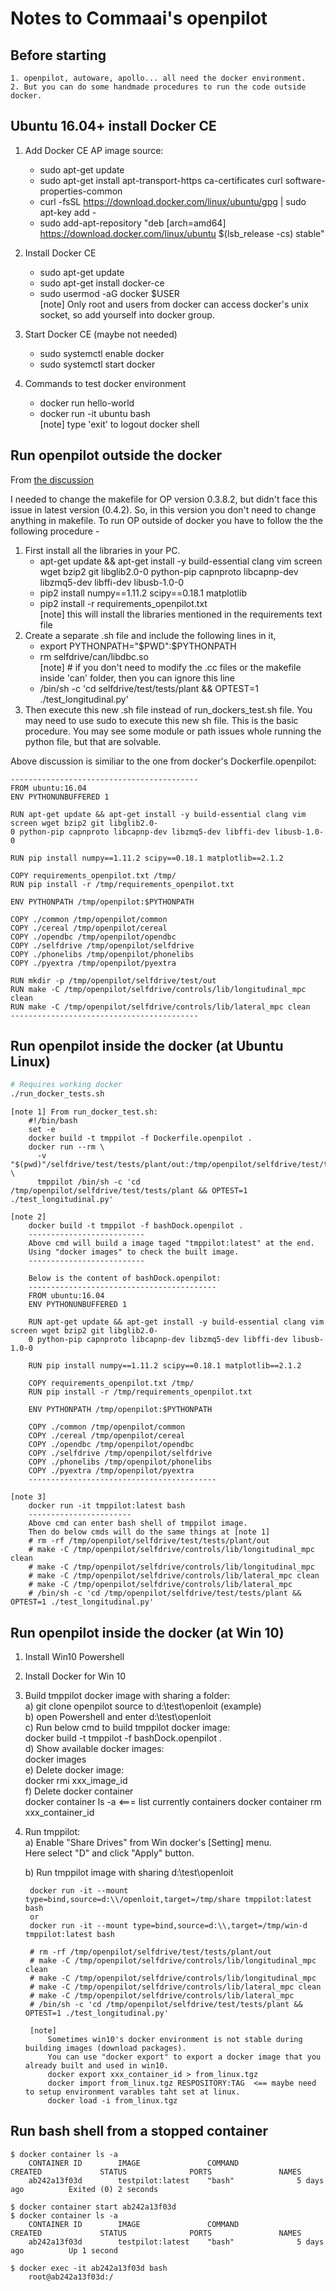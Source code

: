 # Notes to Commaai's openpilot

## Before starting
    1. openpilot, autoware, apollo... all need the docker environment.
    2. But you can do some handmade procedures to run the code outside docker.

## Ubuntu 16.04+ install Docker CE
1. Add Docker CE AP image source:
    *  sudo apt-get update
    *  sudo apt-get install apt-transport-https ca-certificates curl software-properties-common
    *  curl -fsSL https://download.docker.com/linux/ubuntu/gpg | sudo apt-key add -
    *  sudo add-apt-repository "deb [arch=amd64] https://download.docker.com/linux/ubuntu $(lsb_release -cs) stable"

2. Install Docker CE
    *  sudo apt-get update
    *  sudo apt-get install docker-ce
    *  sudo usermod -aG docker $USER  
       [note] Only root and users from docker can access docker's unix socket, so add yourself into docker group.
       
3. Start Docker CE (maybe not needed)
    *  sudo systemctl enable docker
    *  sudo systemctl start docker

4. Commands to test docker environment
    *  docker run hello-world
    *  docker run -it ubuntu bash  
       [note] type 'exit' to logout docker shell 
    
## Run openpilot outside the docker
From [the discussion](https://github.com/commaai/openpilot/issues/204)

I needed to change the makefile for OP version 0.3.8.2, but didn't face this issue in latest version (0.4.2). 
So, in this version you don't need to change anything in makefile. To run OP outside of docker you have to 
follow the the following procedure -
1. First install all the libraries in your PC.
    * apt-get update && apt-get install -y build-essential clang vim screen wget bzip2 git libglib2.0-0 python-pip capnproto libcapnp-dev libzmq5-dev libffi-dev libusb-1.0-0
    * pip2 install numpy==1.11.2 scipy==0.18.1 matplotlib
    * pip2 install -r requirements_openpilot.txt  
      [note] this will install the libraries mentioned in the requirements text file
2. Create a separate .sh file and include the following lines in it,
    * export PYTHONPATH="$PWD":$PYTHONPATH
    * rm selfdrive/can/libdbc.so  
      [note] # if you don't need to modify the .cc files or the makefile inside 'can' folder, then you can ignore this line
    * /bin/sh -c 'cd selfdrive/test/tests/plant && OPTEST=1 ./test_longitudinal.py'
3. Then execute this new .sh file instead of run_dockers_test.sh file. You may need to use sudo to execute this new sh file.
This is the basic procedure. You may see some module or path issues whole running the python file, but that are solvable.

Above discussion is similiar to the one from docker's Dockerfile.openpilot:   

    ------------------------------------------
    FROM ubuntu:16.04
    ENV PYTHONUNBUFFERED 1

    RUN apt-get update && apt-get install -y build-essential clang vim screen wget bzip2 git libglib2.0-
    0 python-pip capnproto libcapnp-dev libzmq5-dev libffi-dev libusb-1.0-0
    
    RUN pip install numpy==1.11.2 scipy==0.18.1 matplotlib==2.1.2

    COPY requirements_openpilot.txt /tmp/
    RUN pip install -r /tmp/requirements_openpilot.txt

    ENV PYTHONPATH /tmp/openpilot:$PYTHONPATH

    COPY ./common /tmp/openpilot/common
    COPY ./cereal /tmp/openpilot/cereal
    COPY ./opendbc /tmp/openpilot/opendbc
    COPY ./selfdrive /tmp/openpilot/selfdrive
    COPY ./phonelibs /tmp/openpilot/phonelibs
    COPY ./pyextra /tmp/openpilot/pyextra

    RUN mkdir -p /tmp/openpilot/selfdrive/test/out
    RUN make -C /tmp/openpilot/selfdrive/controls/lib/longitudinal_mpc clean
    RUN make -C /tmp/openpilot/selfdrive/controls/lib/lateral_mpc clean
    ------------------------------------------
    
## Run openpilot inside the docker (at Ubuntu Linux)
```bash
# Requires working docker
./run_docker_tests.sh
```
    [note 1] From run_docker_test.sh:
        #!/bin/bash
        set -e
        docker build -t tmppilot -f Dockerfile.openpilot .
        docker run --rm \
          -v "$(pwd)"/selfdrive/test/tests/plant/out:/tmp/openpilot/selfdrive/test/tests/plant/out \
          tmppilot /bin/sh -c 'cd /tmp/openpilot/selfdrive/test/tests/plant && OPTEST=1 ./test_longitudinal.py'

    [note 2] 
        docker build -t tmppilot -f bashDock.openpilot .
        --------------------------
        Above cmd will build a image taged "tmppilot:latest" at the end.
        Using "docker images" to check the built image.
        --------------------------
        
        Below is the content of bashDock.openpilot:
        ------------------------------------------
        FROM ubuntu:16.04
        ENV PYTHONUNBUFFERED 1

        RUN apt-get update && apt-get install -y build-essential clang vim screen wget bzip2 git libglib2.0-
        0 python-pip capnproto libcapnp-dev libzmq5-dev libffi-dev libusb-1.0-0

        RUN pip install numpy==1.11.2 scipy==0.18.1 matplotlib==2.1.2

        COPY requirements_openpilot.txt /tmp/
        RUN pip install -r /tmp/requirements_openpilot.txt

        ENV PYTHONPATH /tmp/openpilot:$PYTHONPATH

        COPY ./common /tmp/openpilot/common
        COPY ./cereal /tmp/openpilot/cereal
        COPY ./opendbc /tmp/openpilot/opendbc
        COPY ./selfdrive /tmp/openpilot/selfdrive
        COPY ./phonelibs /tmp/openpilot/phonelibs
        COPY ./pyextra /tmp/openpilot/pyextra
        ------------------------------------------
        
    [note 3]
        docker run -it tmppilot:latest bash
        -----------------------
        Above cmd can enter bash shell of tmppilot image.
        Then do below cmds will do the same things at [note 1]
        # rm -rf /tmp/openpilot/selfdrive/test/tests/plant/out
        # make -C /tmp/openpilot/selfdrive/controls/lib/longitudinal_mpc clean
        # make -C /tmp/openpilot/selfdrive/controls/lib/longitudinal_mpc
        # make -C /tmp/openpilot/selfdrive/controls/lib/lateral_mpc clean
        # make -C /tmp/openpilot/selfdrive/controls/lib/lateral_mpc
        # /bin/sh -c 'cd /tmp/openpilot/selfdrive/test/tests/plant && OPTEST=1 ./test_longitudinal.py'

## Run openpilot inside the docker (at Win 10)
1.  Install Win10 Powershell
2. Install Docker for Win 10
3. Build tmppilot docker image with sharing a folder:  
    a) git clone openpilot source to d:\test\openloit (example)  
    b) open Powershell and enter d:\test\openloit  
    c) Run below cmd to build tmppilot docker image:  
        docker build -t tmppilot -f bashDock.openpilot .  
    d) Show available docker images:  
        docker images  
    e) Delete docker image:  
        docker rmi xxx_image_id  
    f) Delete docker container  
        docker container ls -a <=== list currently containers
        docker container rm xxx_container_id
4. Run tmppilot:  
    a) Enable "Share Drives" from Win docker's [Setting] menu.  
        Here select "D" and click "Apply" button.  
        
    b) Run tmppilot image with sharing d:\test\openloit  
    
        docker run -it --mount type=bind,source=d:\\/openloit,target=/tmp/share tmppilot:latest bash 
        or
        docker run -it --mount type=bind,source=d:\\,target=/tmp/win-d tmppilot:latest bash
        
        # rm -rf /tmp/openpilot/selfdrive/test/tests/plant/out  
        # make -C /tmp/openpilot/selfdrive/controls/lib/longitudinal_mpc clean  
        # make -C /tmp/openpilot/selfdrive/controls/lib/longitudinal_mpc  
        # make -C /tmp/openpilot/selfdrive/controls/lib/lateral_mpc clean  
        # make -C /tmp/openpilot/selfdrive/controls/lib/lateral_mpc  
        # /bin/sh -c 'cd /tmp/openpilot/selfdrive/test/tests/plant && OPTEST=1 ./test_longitudinal.py'  

        [note] 
            Sometimes win10's docker environment is not stable during building images (download packages).
            You can use "docker export" to export a docker image that you already built and used in win10.
            docker export xxx_container_id > from_linux.tgz
            docker import from_linux.tgz RESPOSITORY:TAG  <== maybe need to setup environment varables taht set at linux.
            docker load -i from_linux.tgz

## Run bash shell from a stopped container
    $ docker container ls -a
        CONTAINER ID        IMAGE               COMMAND             CREATED             STATUS              PORTS               NAMES
        ab242a13f03d        testpilot:latest    "bash"              5 days ago          Exited (0) 2 seconds
    
    $ docker container start ab242a13f03d
    $ docker container ls -a
        CONTAINER ID        IMAGE               COMMAND             CREATED             STATUS              PORTS               NAMES
        ab242a13f03d        testpilot:latest    "bash"              5 days ago          Up 1 second
        
    $ docker exec -it ab242a13f03d bash
        root@ab242a13f03d:/
